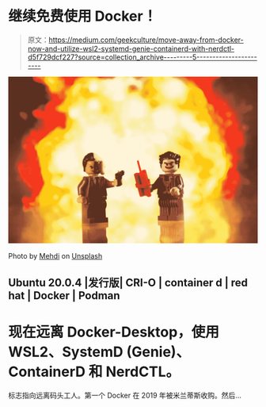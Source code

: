 # 继续免费使用 Docker！

> 原文：<https://medium.com/geekculture/move-away-from-docker-now-and-utilize-wsl2-systemd-genie-containerd-with-nerdctl-d5f729dcf227?source=collection_archive---------5----------------------->

![](img/72d74bccbb07b3ccb7e7a67463f81cc5.png)

Photo by [Mehdi](https://unsplash.com/@messrro?utm_source=medium&utm_medium=referral) on [Unsplash](https://unsplash.com?utm_source=medium&utm_medium=referral)

## Ubuntu 20.0.4 |发行版| CRI-O | container d | red hat | Docker | Podman

# 现在远离 Docker-Desktop，使用 WSL2、SystemD (Genie)、ContainerD 和 NerdCTL。

标志指向远离码头工人。第一个 Docker 在 2019 年被米兰蒂斯收购。然后…
